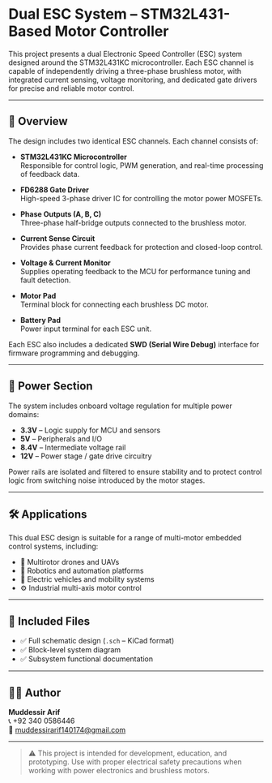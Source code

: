 # Dual ESC System – STM32L431-Based Motor Controller

This project presents a dual Electronic Speed Controller (ESC) system designed around the STM32L431KC microcontroller. Each ESC channel is capable of independently driving a three-phase brushless motor, with integrated current sensing, voltage monitoring, and dedicated gate drivers for precise and reliable motor control.

---

## 📘 Overview

The design includes two identical ESC channels. Each channel consists of:

- **STM32L431KC Microcontroller**  
  Responsible for control logic, PWM generation, and real-time processing of feedback data.

- **FD6288 Gate Driver**  
  High-speed 3-phase driver IC for controlling the motor power MOSFETs.

- **Phase Outputs (A, B, C)**  
  Three-phase half-bridge outputs connected to the brushless motor.

- **Current Sense Circuit**  
  Provides phase current feedback for protection and closed-loop control.

- **Voltage & Current Monitor**  
  Supplies operating feedback to the MCU for performance tuning and fault detection.

- **Motor Pad**  
  Terminal block for connecting each brushless DC motor.

- **Battery Pad**  
  Power input terminal for each ESC unit.

Each ESC also includes a dedicated **SWD (Serial Wire Debug)** interface for firmware programming and debugging.

---

## 🔋 Power Section

The system includes onboard voltage regulation for multiple power domains:

- **3.3V** – Logic supply for MCU and sensors  
- **5V** – Peripherals and I/O  
- **8.4V** – Intermediate voltage rail  
- **12V** – Power stage / gate drive circuitry

Power rails are isolated and filtered to ensure stability and to protect control logic from switching noise introduced by the motor stages.

---

## 🛠️ Applications

This dual ESC design is suitable for a range of multi-motor embedded control systems, including:

- 🚁 Multirotor drones and UAVs  
- 🤖 Robotics and automation platforms  
- 🚗 Electric vehicles and mobility systems  
- ⚙️ Industrial multi-axis motor control

---

## 📂 Included Files

- ✅ Full schematic design (`.sch` – KiCad format)  
- ✅ Block-level system diagram  
- ✅ Subsystem functional documentation  

---

## 👨‍💻 Author

**Muddessir Arif**  
📞 +92 340 0586446  
📧 [muddessirarif140174@gmail.com](mailto:muddessirarif140174@gmail.com)

---

> ⚠️ This project is intended for development, education, and prototyping. Use with proper electrical safety precautions when working with power electronics and brushless motors.
